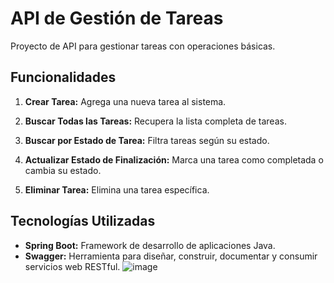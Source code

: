 # API de Gestión de Tareas

Proyecto de API para gestionar tareas con operaciones básicas.

## Funcionalidades

1. **Crear Tarea:** Agrega una nueva tarea al sistema.

2. **Buscar Todas las Tareas:** Recupera la lista completa de tareas.

3. **Buscar por Estado de Tarea:** Filtra tareas según su estado.

4. **Actualizar Estado de Finalización:** Marca una tarea como completada o cambia su estado.

5. **Eliminar Tarea:** Elimina una tarea específica.


## Tecnologías Utilizadas

- **Spring Boot:** Framework de desarrollo de aplicaciones Java.
- **Swagger:** Herramienta para diseñar, construir, documentar y consumir servicios web RESTful.
![image](https://github.com/CarlosPacheco2907/todoApp/assets/155525645/4dc1ea82-be79-4042-9465-6a09daffc019)
